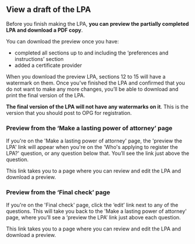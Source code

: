 ## View a draft of the LPA

Before you finish making the LPA, **you can preview the partially completed LPA and download a PDF copy**.

You can download the preview once you have:

* completed all sections up to and including the ‘preferences and instructions’ section
* added a certificate provider

When you download the preview LPA, sections 12 to 15 will have a watermark on them. Once you’ve finished the LPA and confirmed that you do not want to make any more changes, you’ll be able to download and print the final version of the LPA.

**The final version of the LPA will not have any watermarks on it**. This is the version that you should post to OPG for registration.

### Preview from the ‘Make a lasting power of attorney’ page

If you're on the 'Make a lasting power of attorney' page, the 'preview the LPA' link will appear when you're on the 'Who's applying to register the LPA?' question, or any question below that. You’ll see the link just above the question.

This link takes you to a page where you can review and edit the LPA and download a preview.

### Preview from the ‘Final check’ page

If you're on the 'Final check' page, click the ‘edit’ link next to any of the questions. This will take you back to the 'Make a lasting power of attorney' page, where you’ll see a ‘preview the LPA’ link just above each question.

This link takes you to a page where you can review and edit the LPA and download a preview.
